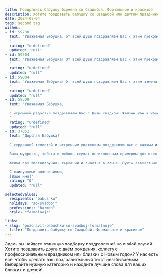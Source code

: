 ```yaml
---
title: Поздравить бабушку бармена со Свадьбой. Формальное и красивое
description: Хотите поздравить бабушку со Свадьбой или другим праздником? Наш ИИ создаст незабываемое поздравление, а вы обязательно выделитесь среди других.  
date: 2024-09-04
tags: second tag
wishes:
- id: 59738
  text: "Уважаемая Бабушка, от всей души поздравляем Вас с этим прекрасным днем! Желаем Вам много радости, любви и счастья в семейной жизни. Пусть Ваш опыт и мудрость продолжают вдохновлять всех, кто Вас окружает. Здоровья Вам и благополучия на долгие годы!
  "
  rating: "undefined"
  updated: "null"
- id: 59504
  text: "Уважаемая Бабушка! От всей души поздравляем Вас с этим прекрасным днем! Желаем Вам крепкого здоровья, счастья, любви и благополучия. Пусть в Вашей жизни всегда будет место для радости и улыбок.
  "
  rating: "undefined"
  updated: "null"
- id: 59004
  text: "Уважаемая Бабушка! От всей души поздравляем Вас с этим замечательным днем – днем Вашей свадьбы! Желаем Вам крепкой любви, семейного счастья и долгих лет жизни! Пусть Ваша профессия бармена всегда приносит Вам радость и удовлетворение.
  "
  rating: "undefined"
  updated: "null"
- id: 58509
  text: "Уважаемая Бабушка,
  
  с огромной радостью поздравляем Вас с Днем свадьбы! Желаем Вам и Вашему супругу долгих лет совместной жизни, наполненных любовью, счастьем и взаимопониманием. Пусть Ваш барменский талант всегда приносит радость и улыбки окружающим, а Ваша свадьба станет ярким и незабываемым событием в Вашей жизни!
  "
  rating: "undefined"
  updated: "null"
- id: 37852
  text: "Дорогая Бабушка!
  
  С сердечной теплотой и искренним уважением поздравляю вас с важным и значимым событием — вашим днем свадьбы! Этот день символизирует не только начало новой жизни, но и крепкие узы, которые связывают два сердца.
  
  Ваша мудрость, забота и любовь служат великолепным примером для всех нас. Ваша профессия бармена отражает умение создавать атмосферу и радовать людей, что также придаёт вашему счастью особую насыщенность.
  
  Желаю вам благополучия, гармонии и счастья в семье. Пусть совместные дни будут наполнены яркими моментами, любовью и радостью.
  
  С наилучшими пожеланиями,
  [Ваше имя]"
  rating: "0"
  updated: "null"

selectedValues:
  recipients: "babushku"
  holidays: "so-svadboj"
  professions: "barmen"
  style: "formalnoje"

links:
- slug: "pozdravit-babushku-so-svadboj-formalnoje"
  title: "Поздравить бабушку со Свадьбой. Формальное и красивое"
---
```


Здесь вы найдете отличную подборку поздравлений на любой случай. 
Хотите поздравить друга с днём рождения, коллегу с профессиональным праздником или близких с Новым годом? У нас есть всё, чтобы сделать ваш поздравительный текст незабываемым. Выбирайте нужную категорию и находите лучшие слова для ваших близких и друзей!
